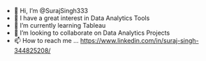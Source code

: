- 👋 Hi, I’m @SurajSingh333
- 👀 I have a great interest in Data Analytics Tools
- 🌱 I’m currently learning Tableau
- 💞️ I’m looking to collaborate on Data Analytics Projects
- 📫 How to reach me ... https://www.linkedin.com/in/suraj-singh-344825208/

<!---
SurajSingh333/SurajSingh333 is a ✨ special ✨ repository because its `README.md` (this file) appears on your GitHub profile.
You can click the Preview link to take a look at your changes.
--->
